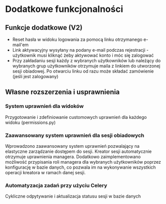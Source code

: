 # Dodatkowe funkcjonalności

## Funkcje dodatkowe (V2)
- Reset hasła w widoku logowania za pomocą linku otrzymanego e-mail'em
- Link aktywacyjny wysyłany na podany e-mail podczas rejestracji - użytkownik musi kliknąć żeby aktywować konto i móc się zalogować
- Przy zakładaniu sesji każdy z wybranych użytkowników lub należący do wybranych grup użytkowników otrzymuje maila z linkiem do utworzonej sesji obiadowej. Po otwarciu linku od razu może składać zamówienie (jeśli jest zalogowany)

## Własne rozszerzenia i usprawnienia

### System uprawnień dla widoków
Przygotowanie i zdefiniowanie customowych uprawnień dla każdego widoku (permissions.py)

### Zaawansowany system uprawnień dla sesji obiadowych
Wprowadzono zaawansowany system uprawnień pozwalający na elastyczne zarządzanie dostępem do sesji. Kreator sesji automatycznie otrzymuje uprawnienia managera. Dodatkowo zaimplementowano możliwość przypisania roli managera dla wybranych użytkowników poprzez konfigurację w bazie danych, co pozwala im na wykonywanie wszystkich operacji kreatora w ramach danej sesji.

### Automatyzacja zadań przy użyciu Celery
Cykliczne odpytywanie i aktualizacja statusu sesji w bazie danych